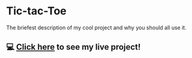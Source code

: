 # Tic-tac-Toe
The briefest description of my cool project and why you should all use it.

## :computer: [Click here](#) to see my live project!
